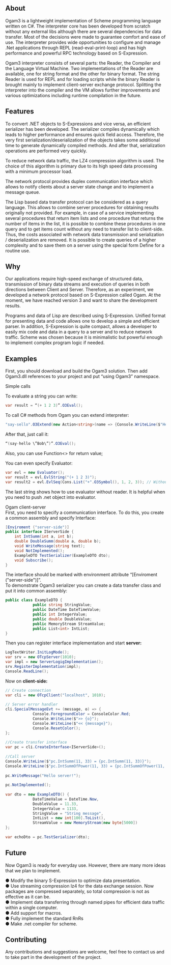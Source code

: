 ## About
Ogam3 is a lightweight implementation of Scheme programming language written on C#. The interpreter core has been developed from scratch without any external libs although there are several dependencies for data transfer. Most of the decisions were made to guarantee comfort and ease of use. The interpreter provides wide opportunities to configure and manage .Net applications through REPL (read-eval-print-loop) and has high performance and powerful RPC technology based on S-Expression.    
     
Ogam3 interpreter consists of several parts: the Reader, the Compiler and the Language Virtual Machine. Two implementations of the Reader are available, one for string format and the other for binary format. The string Reader is used for REPL and for loading scripts while the binary Reader is brought mainly to implement client-server exchange protocol. Splitting the interpreter into the compiler and the VM allows further improvements and various optimizations including runtime compilation in the future.    
     
## Features
To convert .NET objects to S-Expressions and vice versa, an efficient serializer has been developed. The serializer compiles dynamically which leads to higher performance and ensures quick field access. Therefore, the very first serialization/deserialization of the objects takes some additional time to generate dynamically compiled methods. And after that, serialization operations are performed very quickly.    
     
To reduce network data traffic, the LZ4 compression algorithm is used. The choice of this algorithm is primary due to its high speed data processing with a minimum processor load.    
     
The network protocol provides duplex communication interface which allows to notify clients about a server state change and to implement a message queue.    
     
The Lisp based data transfer protocol can be considered as a query language. This allows to combine server procedures for obtaining results originally not provided. For example, in case of a service implementing several procedures that return item lists and one procedure that returns the number of items in the list, it is possible to combine these procedures in one query and to get items count without any need to transfer list to client-side. Thus, the costs associated with network data transmission and serialization / deserialization are removed. It is possible to create queries of a higher complexity and to save them on a server using the special form Define for a routine use.    
## Why
Our applications require high-speed exchange of structured data, transmission of binary data streams and execution of queries in both directions between Client and Server. Therefore, as an experiment, we developed a network protocol based on S-Expression called Ogam. At the moment, we have reached version 3 and want to share the development results.    
     
Programs and data of Lisp are described using S-Expression. Unified format for presenting data and code allows one to develop a simple and efficient parser. In addition, S-Expression is quite compact, allows a developer to easily mix code and data in a query to a server and to reduce network traffic. Scheme was chosen because it is minimalistic but powerful enough to implement complex program logic if needed.    
## Examples
First, you should download and build the Ogam3 solution. Then add Ogam3.dll references to your project and put “using Ogam3” namespace.    
     
Simple calls    
     
To evaluate a string you can write:    
```csharp
var result = “(+ 1 2 3)”.O3Eval();    
```
To call C# methods from Ogam you can extend interpreter:    
```csharp
"say-sello".O3Extend(new Action<string>(name => {Console.WriteLine($"Hello {name}");}));    
```
After that, just call it:    
```csharp
“(say-hello \”Bob\”)”.O3Eval();    
```
Also, you can use Function<> for return value;    
     
You can even specify Evaluator:    
```csharp
var evl = new Evaluator();    
var result = evl.EvlString("(+ 1 2 3)");    
var result2 = evl.EvlSeq(Cons.List("+".O3Symbol(), 1, 2, 3)); // Without reader    
```
The last string shows how to use evaluator without reader. It is helpful when you need to push .net object into evaluator.    
     
Ogam client-server    
First, you need to specify a communication interface. To do this, you create a common assembly and specify Interface:    
```csharp
[Enviroment ("server-side")]    
public interface IServerSide {    
	int IntSumm(int a, int b);    
	double DoubleSumm(double a, double b);    
	void WriteMessage(string text);    
	void NotImplemented();    
	ExampleDTO TestSerializer(ExampleDTO dto);    
	void Subscribe();    
}    
```
The interface should be marked with environment attribute “[Enviroment ("server-side")]”.    
To demonstrate Ogam3 serializer you can create a data transfer class and put it into common assembly:    
```csharp
public class ExampleDTO {    
	    	public string StringValue;    
	    	public DateTime DateTimeValue;    
	    	public int IntegerValue;    
	    	public double DoubleValue;    
	    	public MemoryStream StreamValue;    
	    	public List<int> IntList;    
}    
```
Then you can register interface implementation and start **server:**    
```csharp
LogTextWriter.InitLogMode();    
var srv = new OTcpServer(1010);    
var impl = new ServerLogigImplementation();    
srv.RegisterImplementation(impl);    
Console.ReadLine();    
```
Now on **client-side:**    
```csharp
// Create connection    
var cli = new OTcpClient("localhost", 1010);    
     
// Server error handler    
cli.SpecialMessageEvt += (message, o) => {    
        	Console.ForegroundColor = ConsoleColor.Red;    
        	Console.WriteLine($">> {o}");    
        	Console.WriteLine($"<< {message}");    
        	Console.ResetColor();    
};    
     
//Create transfer interface    
var pc = cli.CreateInterfase<IServerSide>();    
     
//Call server    
Console.WriteLine($"pc.IntSumm(11, 33) = {pc.IntSumm(11, 33)}");    
Console.WriteLine($"pc.IntSummOfPower(11, 33) = {pc.IntSummOfPower(11, 33)}");    
     
pc.WriteMessage("Hello server!");    
     
pc.NotImplemented();    
     
var dto = new ExampleDTO() {    
        	DateTimeValue = DateTime.Now,    
        	DoubleValue = 11.33,    
        	IntegerValue = 1133,    
        	StringValue = "String message",    
        	IntList = new int[100].ToList(),    
        	StreamValue = new MemoryStream(new byte[5000])    
};    
     
var echoDto = pc.TestSerializer(dto);    
```
## Future
Now Ogam3 is ready for everyday use. However, there are many more ideas that we plan to implement.    
     
● 	Modify the binary S-Expression to optimize data presentation.    
● 	Use streaming compression lz4 for the data exchange session. Now packages are compressed separately, so total compression is not as effective as it can be.    
● 	Implement data transferring through named pipes for efficient data traffic within a single computer.    
●     Add support for macros.    
●     Fully implement the standard RnRs    
● 	Make .net compiler for scheme.    
## Contributing
Any contributions and suggestions are welcome, feel free to contact us and to take part in the development of the project.    
  
  
